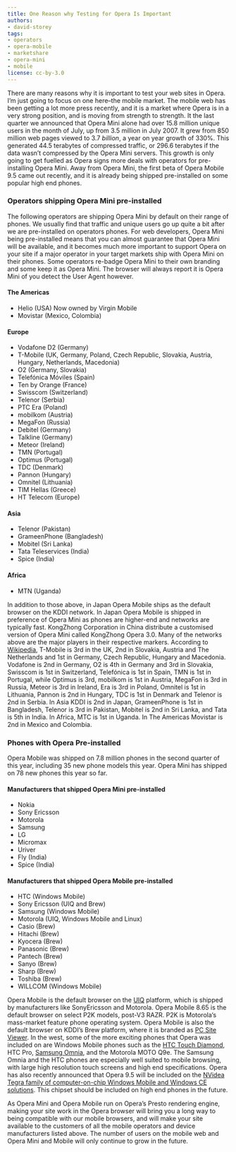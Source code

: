 ```yaml
---
title: One Reason why Testing for Opera Is Important
authors:
- david-storey
tags:
- operators
- opera-mobile
- marketshare
- opera-mini
- mobile
license: cc-by-3.0
---
```


There are many reasons why it is important to test your web sites in Opera. I’m just going to focus on one here–the mobile market. The mobile web has been getting a lot more press recently, and it is a market where Opera is in a very strong position, and is moving from strength to strength. It the last quarter we announced that Opera Mini alone had over 15.8 million unique users in the month of July, up from 3.5 million in July 2007. It grew from 850 million web pages viewed to 3.7 _billion_, a year on year growth of 330%. This generated 44.5 terabytes of compressed traffic, or 296.6 terabytes if the data wasn’t compressed by the Opera Mini servers. This growth is only going to get fuelled as Opera signs more deals with operators for pre-installing Opera Mini. Away from Opera Mini, the first beta of Opera Mobile 9.5 came out recently, and it is already being shipped pre-installed on some popular high end phones.

### Operators shipping Opera Mini pre-installed

The following operators are shipping Opera Mini by default on their range of phones. We usually find that traffic and unique users go up quite a bit after we are pre-installed on operators phones. For web developers, Opera Mini being pre-installed means that you can almost guarantee that Opera Mini will be available, and it becomes much more important to support Opera on your site if a major operator in your target markets ship with Opera Mini on their phones. Some operators re-badge Opera Mini to their own branding and some keep it as Opera Mini. The browser will always report it is Opera Mini of you detect the User Agent however.

#### The Americas

- Helio (USA) Now owned by Virgin Mobile
- Movistar (Mexico, Colombia)

#### Europe

- Vodafone D2 (Germany)
- T-Mobile (UK, Germany, Poland, Czech Republic, Slovakia, Austria, Hungary, Netherlands, Macedonia)
- O2 (Germany, Slovakia)
- Telefónica Móviles (Spain)
- Ten by Orange (France)
- Swisscom (Switzerland)
- Telenor (Serbia)
- PTC Era (Poland)
- mobilkom (Austria)
- MegaFon (Russia)
- Debitel (Germany)
- Talkline (Germany)
- Meteor (Ireland)
- TMN (Portugal)
- Optimus (Portugal)
- TDC (Denmark)
- Pannon (Hungary)
- Omnitel (Lithuania)
- TIM Hellas (Greece)
- HT Telecom (Europe)

#### Asia

- Telenor (Pakistan)
- GrameenPhone (Bangladesh)
- Mobitel (Sri Lanka)
- Tata Teleservices (India)
- Spice (India)

#### Africa

- MTN (Uganda)

In addition to those above, in Japan Opera Mobile ships as the default browser on the KDDI network. In Japan Opera Mobile is shipped in preference of Opera Mini as phones are higher-end and networks are typically fast. KongZhong Corporation in China distribute a customised version of Opera Mini called KongZhong Opera 3.0. Many of the networks above are the major players in their respective markers. According to [Wikipedia](http://en.wikipedia.org/wiki/List_of_mobile_network_operators), T-Mobile is 3rd in the UK, 2nd in Slovakia, Austria and The Netherlands and 1st in Germany, Czech Republic, Hungary and Macedonia. Vodafone is 2nd in Germany, O2 is 4th in Germany and 3rd in Slovakia, Swisscom is 1st in Switzerland, Telefónica is 1st in Spain, TMN is 1st in Portugal, while Optimus is 3rd, mobilkom is 1st in Austria, MegaFon is 3rd in Russia, Meteor is 3rd in Ireland, Era is 3rd in Poland, Omnitel is 1st in Lithuania, Pannon is 2nd in Hungary, TDC is 1st in Denmark and Telenor is 2nd in Serbia. In Asia KDDI is 2nd in Japan, GrameenPhone is 1st in Bangladesh, Telenor is 3rd in Pakistan, Mobitel is 2nd in Sri Lanka, and Tata is 5th in India. In Africa, MTC is 1st in Uganda. In The Americas Movistar is 2nd in Mexico and Colombia.

### Phones with Opera Pre-installed

Opera Mobile was shipped on 7.8 million phones in the second quarter of this year, including 35 new phone models this year. Opera Mini has shipped on 78 new phones this year so far.

#### Manufacturers that shipped Opera Mini pre-installed

- Nokia
- Sony Ericsson
- Motorola
- Samsung
- LG
- Micromax
- Uriver
- Fly (India)
- Spice (India)

#### Manufacturers that shipped Opera Mobile pre-installed

- HTC (Windows Mobile)
- Sony Ericsson (UIQ and Brew)
- Samsung (Windows Mobile)
- Motorola (UIQ, Windows Mobile and Linux)
- Casio (Brew)
- Hitachi (Brew)
- Kyocera (Brew)
- Panasonic (Brew)
- Pantech (Brew)
- Sanyo (Brew)
- Sharp (Brew)
- Toshiba (Brew)
- WILLCOM (Windows Mobile)

Opera Mobile is the default browser on the [UIQ](http://www.uiq.com/) platform, which is shipped by manufacturers like SonyEricsson and Motorola. Opera Mobile 8.65 is the default browser on select P2K models, post-V3 RAZR. P2K is Motorola‘s mass-market feature phone operating system. Opera Mobile is also the default browser on KDDI’s Brew platform, where it is branded as [PC Site Viewer](http://www.kddi.com/english/corporate/news_release/2007/0322/). In the west, some of the more exciting phones that Opera was included on are Windows Mobile phones such as the [HTC Touch Diamond](http://www.htc.com/www/product.aspx?id=46278), HTC Pro, [Samsung Omnia](http://omnia.samsungmobile.com/), and the Motorola MOTO Q9e. The Samsung Omnia and the HTC phones are especially well suited to mobile browsing, with large high resolution touch screens and high end specifications. Opera has also recently announced that Opera 9.5 will be included on the [NVidea Tegra family of computer-on-chip Windows Mobile and Windows CE solutions](http://www.nvidia.com/object/io_1220962341614.html). This chipset should be included on high end phones in the future.

As Opera Mini and Opera Mobile run on Opera’s Presto rendering engine, making your site work in the Opera browser will bring you a long way to being compatible with our mobile browsers, and will make your site available to the customers of all the mobile operators and device manufacturers listed above. The number of users on the mobile web and Opera Mini and Mobile will only continue to grow in the future.
